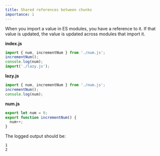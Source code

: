 ```yaml
---
title: Shared references between chunks
importance: 1
---
```


When you import a value in ES modules, you have a reference to it. If that value is updated, the value is updated across modules that import it.

**index.js**

```js
import { num, incrementNum } from './num.js';
incrementNum();
console.log(num);
import('./lazy.js');
```

**lazy.js**

```js
import { num, incrementNum } from './num.js';
incrementNum();
console.log(num);
```

**num.js**

```js
export let num = 0;
export function incrementNum() {
  num++;
}
```

The logged output should be:

```
1
2
```
